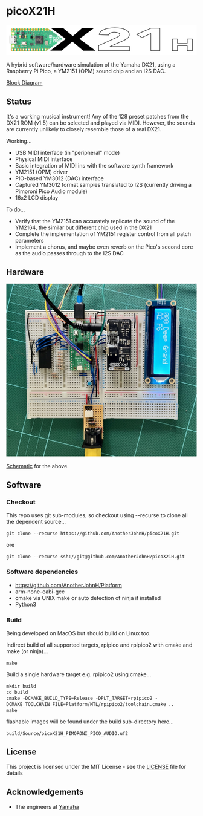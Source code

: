 # picoX21H

![picox21h](docs/picoX21H.png)

A hybrid software/hardware simulation of the Yamaha DX21, using a Raspberry Pi Pico, a YM2151 (OPM) sound chip and an I2S DAC.

[Block Diagram](docs/block_diagram.pdf)

## Status

It's a working musical instrument! Any of the 128 preset patches from the DX21 ROM (v1.5)
can be selected and played via MIDI. However, the sounds are currently unlikely to
closely resemble those of a real DX21.

Working...
   + USB MIDI interface (in "peripheral" mode)
   + Physical MIDI interface
   + Basic integration of MIDI ins with the software synth framework
   + YM2151 (OPM) driver
   + PIO-based YM3012 (DAC) interface
   + Captured YM3012 format samples translated to I2S (currently driving a Pimoroni Pico Audio module)
   + 16x2 LCD display

To do...
   + Verify that the YM2151 can accurately replicate the sound of the YM2164, the similar but different chip used in the DX21
   + Complete the implementation of YM2151 register control from all patch parameters
   + Implement a chorus, and maybe even reverb on the Pico's second core as the audio passes through to the I2S DAC

## Hardware

![prototype](docs/breadboard.jpg)

[Schematic](docs/schematic.pdf) for the above.

## Software

### Checkout

This repo uses git sub-modules, so checkout using --recurse to clone all the
dependent source...

    git clone --recurse https://github.com/AnotherJohnH/picoX21H.git

ore

    git clone --recurse ssh://git@github.com/AnotherJohnH/picoX21H.git

### Software dependencies

+ https://github.com/AnotherJohnH/Platform
+ arm-none-eabi-gcc
+ cmake via UNIX make or auto detection of ninja if installed
+ Python3

### Build

Being developed on MacOS but should build on Linux too.

Indirect build of all supported targets, rpipico and rpipico2 with cmake and make (or ninja)...

    make

Build a single hardware target e.g. rpipico2 using cmake...

    mkdir build
    cd build
    cmake -DCMAKE_BUILD_TYPE=Release -DPLT_TARGET=rpipico2 -DCMAKE_TOOLCHAIN_FILE=Platform/MTL/rpipico2/toolchain.cmake ..
    make

flashable images will be found under the build sub-directory here...

    build/Source/picoX21H_PIMORONI_PICO_AUDIO.uf2

## License

This project is licensed under the MIT License - see the [LICENSE](LICENSE) file for details

## Acknowledgements

 + The engineers at [Yamaha](https://www.yamaha.com/en/about/design/synapses/id_009)
